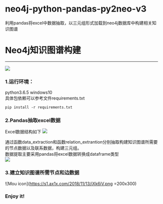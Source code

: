 # neo4j-python-pandas-py2neo-v3
利用pandas将excel中数据抽取，以三元组形式加载到neo4j数据库中构建相关知识图谱
# Neo4j知识图谱构建
------
![](https://s1.ax1x.com/2018/11/13/iObQkn.png)

### 1.运行环境：  
python3.6.5
windows10  
具体包依赖可以参考文件requirements.txt
```
pip install -r requirements.txt
``` 

### 2.Pandas抽取excel数据
Excel数据结构如下
![](https://s1.ax1x.com/2018/11/13/iObTc8.png)

通过函数data_extraction和函数relation_extrantion分别抽取构建知识图谱所需要的节点数据以及联系数据，构建三元组。  
数据提取主要采用pandas将excel数据转换成dataframe类型  
![](https://s1.ax1x.com/2018/11/13/iOb4ht.png)

### 3.建立知识图谱所需节点和边数据

![Mou icon](https://s1.ax1x.com/2018/11/13/iXk6iV.png =200x300)

### Enjoy it!
